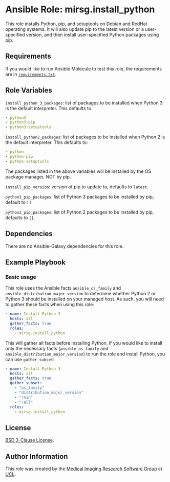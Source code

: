 # Ansible Role: mirsg.install_python

This role installs Python, pip, and setuptools on Debian and RedHat operating systems. It will also update pip to the latest version or a
user-specified version, and then install user-specified Python packages using pip.

## Requirements

If you would like to run Ansible Molecule to test this role, the requirements are in [`requirements.txt`](https://github.com/UCL-MIRSG/ansible-role-install-python/blob/main/requirements.txt).

## Role Variables

`install_python_3_packages`: list of packages to be installed when Python 3 is the default interpreter. This defaults to:

```yaml
- python3
- python3-pip
- python3-setuptools
```

`install_python2_packages`: list of packages to be installed when Python 2 is the default interpreter. This defaults to:

```yaml
- python
- python-pip
- python-setuptools
```

The packages listed in the above variables will be installed by the OS package manager, NOT by pip.

`install_pip_version`: version of pip to update to, defaults to `latest`.

`python3_pip_packages`: list of Python 3 packages to be installed by pip, default to `[]`.

`python2_pip_packages`: list of Python 2 packages to be installed by pip, defaults to `[]`.

## Dependencies

There are no Ansible-Galaxy dependencies for this role.

## Example Playbook

### Basic usage

This role uses the Ansible facts `ansible_os_family` and `ansible_distribution_major_version` to determine whether Python 2 or Python 3
should be installed on your managed host. As such, you will need to gather these facts when using this role:

```yaml
- name: Install Python 3
  hosts: all
  gather_facts: true
  roles:
    - mirsg.install_python
```

This will gather all facts before installing Python. If you would like to install only the necessary facts (`ansible_os_family` and `ansible_distribution_major_version`) to run the role and install Python, you can use `gather_subset`:

```yaml
- name: Install Python 3
  hosts: all
  gather_facts: true
  gather_subset:
    - "os_family"
    - "distribution_major_version"
    - "!min"
    - "!all"
  roles:
    - mirsg.install_python
```

## License

[BSD 3-Clause License](https://github.com/UCL-MIRSG/ansible-role-install-python/blob/main/LICENSE).

## Author Information

This role was created by the [Medical Imaging Research Software Group](https://www.ucl.ac.uk/advanced-research-computing/expertise/research-software-development/medical-imaging-research-software-group) at [UCL](https://www.ucl.ac.uk/).
